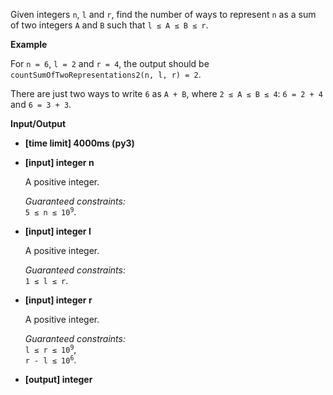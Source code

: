 <div class="markdown"><p>Given integers <code>n</code>, <code>l</code> and <code>r</code>, find the number of ways to represent <code>n</code> as a sum of two integers <code>A</code> and <code>B</code> such that <code>l ≤ A ≤ B ≤ r</code>.</p>
<p><strong>Example</strong></p>
<p>For <code>n = 6</code>, <code>l = 2</code> and <code>r = 4</code>, the output should be<br>
<code>countSumOfTwoRepresentations2(n, l, r) = 2</code>.</p>
<p>There are just two ways to write <code>6</code> as <code>A + B</code>, where <code>2 ≤ A ≤ B ≤ 4</code>: <code>6 = 2 + 4</code> and <code>6 = 3 + 3</code>.</p>
<p><strong>Input/Output</strong></p>
<ul>
<li><strong>[time limit] 4000ms (py3)</strong></li>
</ul>
<ul>
<li>
<p><strong>[input] integer n</strong></p>
<p>A positive integer.</p>
<p><em>Guaranteed constraints:</em><br>
<code>5 ≤ n ≤ 10<sup>9</sup></code>.</p>
</li>
<li>
<p><strong>[input] integer l</strong></p>
<p>A positive integer.</p>
<p><em>Guaranteed constraints:</em><br>
<code>1 ≤ l ≤ r</code>.</p>
</li>
<li>
<p><strong>[input] integer r</strong></p>
<p>A positive integer.</p>
<p><em>Guaranteed constraints:</em><br>
<code>l ≤ r ≤ 10<sup>9</sup></code>,<br>
<code>r - l ≤ 10<sup>6</sup></code>.</p>
</li>
<li>
<p><strong>[output] integer</strong></p>
</li>
</ul>
</div>